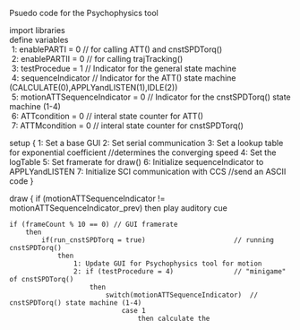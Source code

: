 Psuedo code for the Psychophysics tool

import libraries  
define variables  
&nbsp;1: enablePARTI = 0			// for calling ATT() and cnstSPDTorq()  
&nbsp;2: enablePARTII = 0			// for calling trajTracking()   
&nbsp;3: testProcedue = 1			// Indicator for the general state machine  
&nbsp;4: sequenceIndicator			// Indicator for the ATT() state machine (CALCULATE(0),APPLYandLISTEN(1),IDLE(2))  
&nbsp;5: motionATTSequenceIndicator = 0 	// Indicator for the cnstSPDTorq() state machine (1-4)  
&nbsp;6: ATTcondition = 0			// interal state counter for ATT()  
&nbsp;7: ATTMcondition = 0			// interal state counter for cnstSPDTorq()  


setup
{
	1: Set a base GUI 
	2: Set serial communication 
	3: Set a lookup table for exponential coefficient //determines the converging speed
	4: Set the logTable
	5: Set framerate for draw()
	6: Initialize sequenceIndicator to APPLYandLISTEN
	7: Initialize SCI communication with CCS //send an ASCII code
}

draw
{
	if (motionATTSequenceIndicator != motionATTSequenceIndicator_prev) 
		then 
			play auditory cue

	if (frameCount % 10 == 0) // GUI framerate
		then 
			if(run_cnstSPDTorq = true)						// running cnstSPDTorq()
				then
					1: Update GUI for Psychophysics tool for motion
					2: if (testProcedure = 4) 				// "minigame" of cnstSPDTorq()
						then
							switch(motionATTSequenceIndicator) 	// cnstSPDTorq() state machine (1-4)
								case 1 
									then calculate the 
